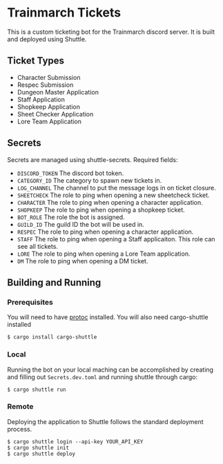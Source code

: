# Trainmarch Tickets
This is a custom ticketing bot for the Trainmarch discord server. It is built and deployed using Shuttle.

## Ticket Types

* Character Submission
* Respec Submission
* Dungeon Master Application
* Staff Application
* Shopkeep Application
* Sheet Checker Application
* Lore Team Application

## Secrets
Secrets are managed using shuttle-secrets. Required fields:
* `DISCORD_TOKEN` The discord bot token.
* `CATEGORY_ID` The category to spawn new tickets in.
* `LOG_CHANNEL` The channel to put the message logs in on ticket closure.
* `SHEETCHECK` The role to ping when opening a new sheetcheck ticket.
* `CHARACTER` The role to ping when opening a character application.
* `SHOPKEEP` The role to ping when opening a shopkeep ticket.
* `BOT_ROLE` The role the bot is assigned.
* `GUILD_ID` The guild ID the bot will be used in.
* `RESPEC` The role to ping when opening a character application.
* `STAFF` The role to ping when opening a Staff applicaiton. This role can see all tickets.
* `LORE` The role to ping when opening a Lore Team application.
* `DM` The role to ping when opening a DM ticket.

## Building and Running

### Prerequisites
You will need to have [protoc](https://github.com/protocolbuffers/protobuf) installed.
You will also need cargo-shuttle installed
```
$ cargo install cargo-shuttle
```
### Local
Running the bot on your local maching can be accomplished by creating and filling out `Secrets.dev.toml` and running shuttle through cargo:
```
$ cargo shuttle run
```
### Remote
Deploying the application to Shuttle follows the standard deployment process.
```
$ cargo shuttle login --api-key YOUR_API_KEY
$ cargo shuttle init
$ cargo shuttle deploy
```